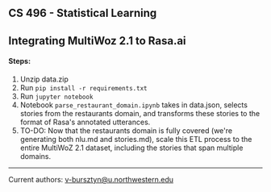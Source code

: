 ## CS 496 - Statistical Learning
## Integrating MultiWoz 2.1 to Rasa.ai

#### Steps:
1. Unzip data.zip
2. Run `pip install -r requirements.txt`
3. Run `jupyter notebook`
4. Notebook `parse_restaurant_domain.ipynb` takes in data.json, selects stories from the restaurants domain, and transforms these stories to the format of Rasa's annotated utterances.
5. TO-DO: Now that the restaurants domain is fully covered (we're generating both nlu.md and stories.md), scale this ETL process to the entire MultiWoZ 2.1 dataset, including the stories that span multiple domains.

------
Current authors: v-bursztyn@u.northwestern.edu
